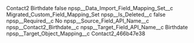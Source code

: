 <?xml version="1.0" encoding="UTF-8"?>
<CustomMetadata xmlns="http://soap.sforce.com/2006/04/metadata" xmlns:xsi="http://www.w3.org/2001/XMLSchema-instance" xmlns:xsd="http://www.w3.org/2001/XMLSchema">
    <label>Contact2 Birthdate</label>
    <protected>false</protected>
    <values>
        <field>npsp__Data_Import_Field_Mapping_Set__c</field>
        <value xsi:type="xsd:string">Migrated_Custom_Field_Mapping_Set</value>
    </values>
    <values>
        <field>npsp__Is_Deleted__c</field>
        <value xsi:type="xsd:boolean">false</value>
    </values>
    <values>
        <field>npsp__Required__c</field>
        <value xsi:type="xsd:string">No</value>
    </values>
    <values>
        <field>npsp__Source_Field_API_Name__c</field>
        <value xsi:type="xsd:string">npsp__Contact2_Birthdate__c</value>
    </values>
    <values>
        <field>npsp__Target_Field_API_Name__c</field>
        <value xsi:type="xsd:string">Birthdate</value>
    </values>
    <values>
        <field>npsp__Target_Object_Mapping__c</field>
        <value xsi:type="xsd:string">Contact2_466b47e38</value>
    </values>
</CustomMetadata>
